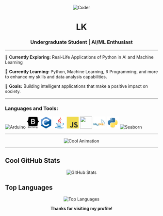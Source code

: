 <p align="center">
  <img src="https://as2.ftcdn.net/v2/jpg/05/48/43/29/1000_F_548432982_dXV9mF8fuEsddQm2PEjBnQBIFTJD9KRO.jpg" alt="Coder" width="500"  height="40">
</p>

<h1 align="center">LK</h1>
<h3 align="center">Undergraduate Student | AI/ML Enthusiast</h3>

---

🔭 **Currently Exploring:** Real-Life Applications of Python in AI and Machine Learning

🌱 **Currently Learning:** Python, Machine Learning, R Programming, and more to enhance my skills and data analysis capabilities.

🚀 **Goals:** Building intelligent applications that make a positive impact on society.

---

<h3 align="left">Languages and Tools:</h3>
<p align="left">
  <img src="https://cdn.worldvectorlogo.com/logos/arduino-1.svg" alt="Arduino" width="40" height="40">
  <img src= "https://raw.githubusercontent.com/devicons/devicon/master/icons/bootstrap/bootstrap-plain-wordmark.svg" alt="Bootstrap" width="40" height="40">
  <img src="https://raw.githubusercontent.com/devicons/devicon/master/icons/c/c-original.svg" alt="C" width="40" height="40">
  <img src="https://raw.githubusercontent.com/devicons/devicon/master/icons/java/java-original.svg" alt="Java" width="40" height="40">
  <img src="https://raw.githubusercontent.com/devicons/devicon/master/icons/javascript/javascript-original.svg" alt="JavaScript" width="40" height="40">
  <img src="https://upload.wikimedia.org/wikipedia/commons/2/21/Matlab_Logo.png" alt "MATLAB" width="40" height="40">
  <img src="https://raw.githubusercontent.com/devicons/devicon/master/icons/mysql/mysql-original-wordmark.svg" alt="MySQL" width="40" height="40">
  <img src="https://raw.githubusercontent.com/devicons/devicon/master/icons/python/python-original.svg" alt="Python" width="40" height="40">
  <img src="https://seaborn.pydata.org/_images/logo-mark-lightbg.svg" alt="Seaborn" width="40" height="40">
</p>

---

<p align="center">
  <img src="https://images.squarespace-cdn.com/content/v1/5c299b57e2ccd1899549dc84/1599245166248-L2777KXX8UWRE3J6X92Y/bd24cc4f035013425217ae3690340955.gif?format=300w" alt="Cool Animation" width="500">
</p>

---

## Cool GitHub Stats

<p align="center">
  <img src="https://github-readme-stats.vercel.app/api?username=LK-05&show_icons=true&count_private=true&theme=dark" alt="GitHub Stats">
</p>

## Top Languages

<p align="center">
  <img src="https://github-readme-stats.vercel.app/api/top-langs/?username=LK-05&layout=compact&theme=dark" alt="Top Languages">
</p>

<p align="center">
  <strong>Thanks for visiting my profile!</strong>
</p>
